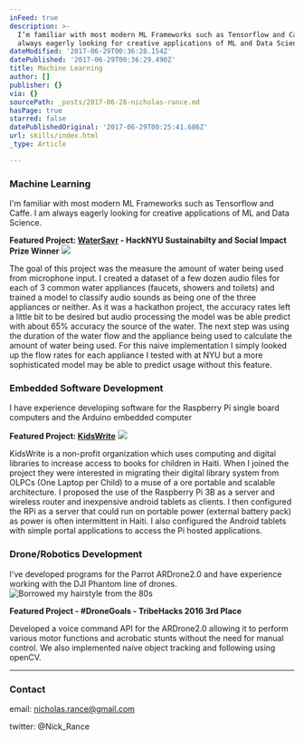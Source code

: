 ```yaml
---
inFeed: true
description: >-
  I’m familiar with most modern ML Frameworks such as Tensorflow and Caffe. I am
  always eagerly looking for creative applications of ML and Data Science.
dateModified: '2017-06-29T00:36:28.154Z'
datePublished: '2017-06-29T00:36:29.490Z'
title: Machine Learning
author: []
publisher: {}
via: {}
sourcePath: _posts/2017-06-28-nicholas-rance.md
hasPage: true
starred: false
datePublishedOriginal: '2017-06-29T00:25:41.686Z'
url: skills/index.html
_type: Article

---
```

### **Machine Learning**

I'm familiar with most modern ML Frameworks such as Tensorflow and Caffe. I am always eagerly looking for creative applications of ML and Data Science.

**Featured Project: [WaterSavr][0] - HackNYU Sustainabilty and Social Impact Prize Winner**
![](https://the-grid-user-content.s3-us-west-2.amazonaws.com/365e9f70-48fe-430b-9591-dfcdc71ae6a8.png)

The goal of this project was the measure the amount of water being used from microphone input. I created a dataset of a few dozen audio files for each of 3 common water appliances (faucets, showers and toilets) and trained a model to classify audio sounds as being one of the three appliances or neither. As it was a hackathon project, the accuracy rates left a little bit to be desired but audio processing the model was be able predict with about 65% accuracy the source of the water. The next step was using the duration of the water flow and the appliance being used to calculate the amount of water being used. For this naive implementation I simply looked up the flow rates for each appliance I tested with at NYU but a more sophisticated model may be able to predict usage without this feature.

### **Embedded Software Development**

I have experience developing software for the Raspberry Pi single board computers and the Arduino embedded computer

**Featured Project: [KidsWrite][1]**
![](https://the-grid-user-content.s3-us-west-2.amazonaws.com/4ae839e3-aff2-455a-8659-cd96ba1a15fe.jpg)

KidsWrite is a non-profit organization which uses computing and digital libraries to increase access to books for children in Haiti. When I joined the project they were interested in migrating their digital library system from OLPCs (One Laptop per Child) to a muse of a ore portable and scalable architecture. I proposed the use of the Raspberry Pi 3B as a server and wireless router and inexpensive android tablets as clients. I then configured the RPi as a server that could run on portable power (external battery pack) as power is often intermittent in Haiti. I also configured the Android tablets with simple portal applications to access the Pi hosted applications.

### **Drone/Robotics Development**

I've developed programs for the Parrot ARDrone2.0 and have experience working with the DJI Phantom line of drones.
![Borrowed my hairstyle from the 80s](https://the-grid-user-content.s3-us-west-2.amazonaws.com/9540f0e3-348a-4a1b-a655-f20de817dadb.jpg)

**Featured Project - \#DroneGoals - TribeHacks 2016 3rd Place**

Developed a voice command API for the ARDrone2.0 allowing it to perform various motor functions and acrobatic stunts without the need for manual control. We also implemented naive object tracking and following using openCV.

---

### **Contact**

email: nicholas.rance@gmail.com

twitter: @Nick\_Rance

[0]: https://devpost.com/software/machine-learning-psychology-for-water-sustainability "Devpost Link"
[1]: http://kidswrite.org/